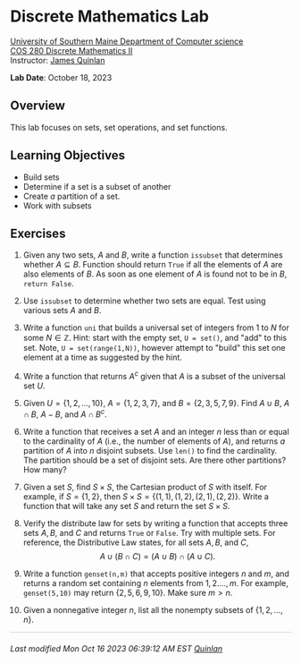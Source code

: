 # Discrete Mathematics Lab

[University of Southern Maine Department of Computer science](https://cs.usm.maine.edu)<br>
[COS 280 Discrete Mathematics II](https://cs.usm.maine.edu/~james.quinlan/cos280/)<br>
Instructor: [James Quinlan](https://cs.usm.maine.edu/~james.quinlan) <br>

**Lab Date**: October 18, 2023<br>


## Overview

This lab focuses on sets, set operations, and set functions.  

## Learning Objectives
* Build sets
* Determine if a set is a subset of another
* Create *a* partition of a set.
* Work with subsets

## Exercises

1. Given any two sets, $A$ and $B$, write a function `issubset` that determines whether $A \subseteq B$.  Function should return `True` if all the elements of $A$ are also elements of $B$.  As soon as one element of $A$ is found not to be in $B$, `return False`.

2. Use `issubset` to determine whether two sets are equal.  Test using various sets $A$ and $B$.  

3. Write a function `uni` that builds a universal set of integers from $1$ to $N$ for some $N \in \mathbb{Z}$.  Hint: start with the empty set, `U = set()`, and "add" to this set.  Note, `U = set(range(1,N))`, however attempt to "build" this set one element at a time as suggested by the hint.  

4. Write a function that returns $A^c$ given that $A$ is a subset of the universal set $U$.

5. Given $U = \{1,2,\dots,10\}$, $A = \{1, 2, 3,7\}$, and $B = \{2, 3, 5, 7, 9\}$.  Find $A \cup B$, $A \cap B$, $A - B$, and $A \cap B^c$.

6. Write a function that receives a set $A$ and an integer $n$ less than or equal to the cardinality of $A$ (i.e., the number of elements of $A$), and returns *a* partition of $A$ into $n$ disjoint subsets.  Use `len()` to find the cardinality.  The partition should be a set of disjoint sets.  Are there other partitions?  How many?

7. Given a set $S$, find $S \times S$, the Cartesian product of $S$ with itself.  For example, if $S = \{1,2\}$, then $S \times S = \{(1,1),(1,2),(2,1),(2,2)\}$.  Write a function that will take any set $S$ and return the set $S \times S$. 

8. Verify the distribute law for sets by writing a function that accepts three sets $A,B$, and $C$ and returns `True` or `False`.  Try with multiple sets.  For reference, the Distributive Law states, for all sets $A,B$, and $C$, 
$$
A \cup (B \cap C) = (A \cup B) \cap (A \cup C) .
$$

9. Write a function `genset(n,m)` that accepts positive integers $n$ and $m$, and returns a random set containing $n$ elements from $1,2.\dots,m$.  For example, `genset(5,10)` may return $\{2,5,6,9,10\}$.  Make sure $m > n$.  

10. Given a nonnegative integer $n$, list all the nonempty subsets of $\{1,2,\dots,n\}$.

 





<!-- 
+++++++++++++++++++++++++++++++++++++++++++++++++++++++++++++++++++++++++ 
 FOOTER 
+++++++++++++++++++++++++++++++++++++++++++++++++++++++++++++++++++++++++
-->
<div style="border-top: 1px solid #ccc;padding:0px 0px 20px 0px;"></div>
<i style="padding-left:0px;">
Last modified  Mon Oct 16 2023 06:39:12 AM EST
<a href="https://cs.usm.maine.edu/~james.quinlan/">Quinlan</a>
</i>  
